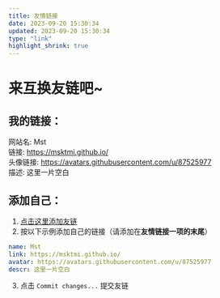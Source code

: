 ```yaml
---
title: 友情链接
date: 2023-09-20 15:30:34
updated: 2023-09-20 15:30:34
type: "link"
highlight_shrink: true
---
```

# 来互换友链吧~
## 我的链接：  
网站名: Mst  
链接: https://msktmi.github.io/  
头像链接: https://avatars.githubusercontent.com/u/87525977  
描述: 这里一片空白
## 添加自己：
1. [点击这里添加友链](https://github.com/MskTmi/MskTmi.github.io/edit/Hexo/source/_data/link.yml) 
2. 按以下示例添加自己的链接（请添加在**友情链接一项的末尾**）

```yaml
name: Mst
link: https://msktmi.github.io/
avatar: https://avatars.githubusercontent.com/u/87525977
descr: 这里一片空白
```
3. 点击 `Commit changes...` 提交友链